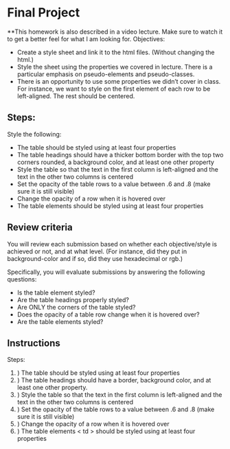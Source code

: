 # Final Project

**This homework is also described in a video lecture. Make sure to watch it to get a better feel for what I am looking for.
Objectives:

- Create a style sheet and link it to the html files. (Without changing the html.)
- Style the sheet using the properties we covered in lecture. There is a particular emphasis on pseudo-elements and pseudo-classes. 
- There is an opportunity to use some properties we didn’t cover in class. For instance, we want to style on the first element of each row to be left-aligned. The rest should be centered. 

## Steps:

Style the following:

- The table should be styled using at least four properties
- The table headings should have a thicker bottom border with the top two corners rounded, a background color, and at least one other property
- Style the table so that the text in the first column is left-aligned and the text in the other two columns is centered
- Set the opacity of the table rows to a value between .6 and .8 (make sure it is still visible)
- Change the opacity of a row when it is hovered over
- The table elements <td> should be styled using at least four properties

## Review criteria

You will review each submission based on whether each objective/style is achieved or not, and at what level. (For instance, did they put in background-color and if so, did they use hexadecimal or rgb.)

Specifically, you will evaluate submissions by answering the following questions:

- Is the table element styled?
- Are the table headings properly styled?
- Are ONLY the corners of the table styled?
- Does the opacity of a table row change when it is hovered over?
- Are the table elements styled?

## Instructions

Steps:

1. ) The table should be styled using at least four properties
2. ) The table headings should have a border, background color, and at least one other property.
3. ) Style the table so that the text in the first column is left-aligned and the text in the other two columns is centered
4. ) Set the opacity of the table rows to a value between .6 and .8 (make sure it is still visible)
5. ) Change the opacity of a row when it is hovered over
6. ) The table elements < td > should be styled using at least four properties
